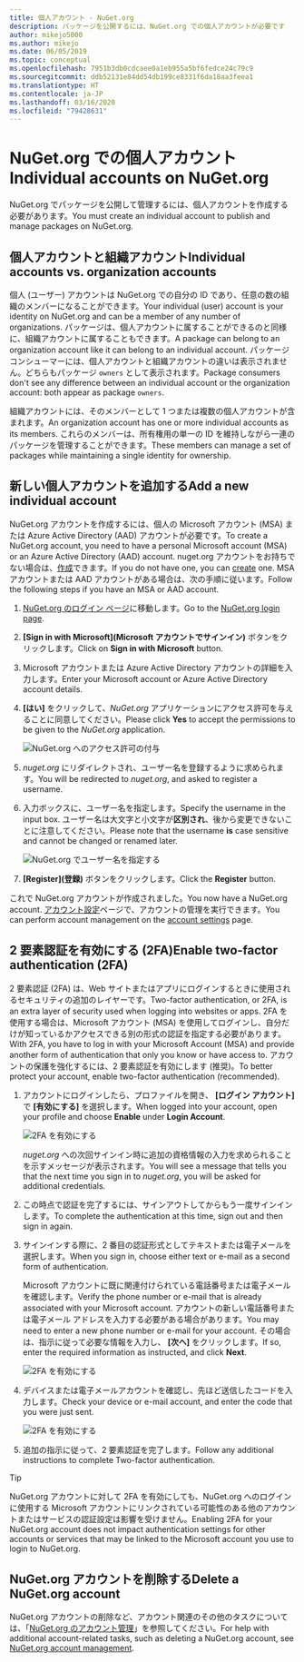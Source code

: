 ```yaml
---
title: 個人アカウント - NuGet.org
description: パッケージを公開するには、NuGet.org での個人アカウントが必要です
author: mikejo5000
ms.author: mikejo
ms.date: 06/05/2019
ms.topic: conceptual
ms.openlocfilehash: 7951b3db0cdcaee0a1eb955a5bf6fedce24c79c9
ms.sourcegitcommit: ddb52131e84dd54db199ce8331f6da18aa3feea1
ms.translationtype: HT
ms.contentlocale: ja-JP
ms.lasthandoff: 03/16/2020
ms.locfileid: "79428631"
---
```

# <a name="individual-accounts-on-nugetorg"></a><span data-ttu-id="84418-103">NuGet.org での個人アカウント</span><span class="sxs-lookup"><span data-stu-id="84418-103">Individual accounts on NuGet.org</span></span>

<span data-ttu-id="84418-104">NuGet.org でパッケージを公開して管理するには、個人アカウントを作成する必要があります。</span><span class="sxs-lookup"><span data-stu-id="84418-104">You must create an individual account to publish and manage packages on NuGet.org.</span></span>

## <a name="individual-accounts-vs-organization-accounts"></a><span data-ttu-id="84418-105">個人アカウントと組織アカウント</span><span class="sxs-lookup"><span data-stu-id="84418-105">Individual accounts vs. organization accounts</span></span>

<span data-ttu-id="84418-106">個人 (ユーザー) アカウントは NuGet.org での自分の ID であり、任意の数の組織のメンバーになることができます。</span><span class="sxs-lookup"><span data-stu-id="84418-106">Your individual (user) account is your identity on NuGet.org and can be a member of any number of organizations.</span></span> <span data-ttu-id="84418-107">パッケージは、個人アカウントに属することができるのと同様に、組織アカウントに属することもできます。</span><span class="sxs-lookup"><span data-stu-id="84418-107">A package can belong to an organization account like it can belong to an individual account.</span></span> <span data-ttu-id="84418-108">パッケージ コンシューマーには、個人アカウントと組織アカウントの違いは表示されません。どちらもパッケージ `owners` として表示されます。</span><span class="sxs-lookup"><span data-stu-id="84418-108">Package consumers don't see any difference between an individual account or the organization account: both appear as package `owners`.</span></span>

<span data-ttu-id="84418-109">組織アカウントには、そのメンバーとして 1 つまたは複数の個人アカウントが含まれます。</span><span class="sxs-lookup"><span data-stu-id="84418-109">An organization account has one or more individual accounts as its members.</span></span> <span data-ttu-id="84418-110">これらのメンバーは、所有権用の単一の ID を維持しながら一連のパッケージを管理することができます。</span><span class="sxs-lookup"><span data-stu-id="84418-110">These members can manage a set of packages while maintaining a single identity for ownership.</span></span>

## <a name="add-a-new-individual-account"></a><span data-ttu-id="84418-111">新しい個人アカウントを追加する</span><span class="sxs-lookup"><span data-stu-id="84418-111">Add a new individual account</span></span>

<span data-ttu-id="84418-112">NuGet.org アカウントを作成するには、個人の Microsoft アカウント (MSA) または Azure Active Directory (AAD) アカウントが必要です。</span><span class="sxs-lookup"><span data-stu-id="84418-112">To create a NuGet.org account, you need to have a personal Microsoft account (MSA) or an Azure Active Directory (AAD) account.</span></span> <span data-ttu-id="84418-113">nuget.org アカウントをお持ちでない場合は、[作成](https://signup.live.com)できます。</span><span class="sxs-lookup"><span data-stu-id="84418-113">If you do not have one, you can [create](https://signup.live.com) one.</span></span> <span data-ttu-id="84418-114">MSA アカウントまたは AAD アカウントがある場合は、次の手順に従います。</span><span class="sxs-lookup"><span data-stu-id="84418-114">Follow the following steps if you have an MSA or AAD account.</span></span>

1. <span data-ttu-id="84418-115">[NuGet.org のログイン ページ](https://www.nuget.org/users/account/LogOn)に移動します。</span><span class="sxs-lookup"><span data-stu-id="84418-115">Go to the [NuGet.org login page](https://www.nuget.org/users/account/LogOn).</span></span>

1. <span data-ttu-id="84418-116">**[Sign in with Microsoft]\(Microsoft アカウントでサインイン\)** ボタンをクリックします。</span><span class="sxs-lookup"><span data-stu-id="84418-116">Click on **Sign in with Microsoft** button.</span></span>

1. <span data-ttu-id="84418-117">Microsoft アカウントまたは Azure Active Directory アカウントの詳細を入力します。</span><span class="sxs-lookup"><span data-stu-id="84418-117">Enter your Microsoft account or Azure Active Directory account details.</span></span>

1. <span data-ttu-id="84418-118">**[はい]** をクリックして、*NuGet.org* アプリケーションにアクセス許可を与えることに同意してください。</span><span class="sxs-lookup"><span data-stu-id="84418-118">Please click **Yes** to accept the permissions to be given to the *NuGet.org* application.</span></span>

   ![NuGet.org へのアクセス許可の付与](media/nuget-org-permissions.png)

1. <span data-ttu-id="84418-120">*nuget.org* にリダイレクトされ、ユーザー名を登録するように求められます。</span><span class="sxs-lookup"><span data-stu-id="84418-120">You will be redirected to *nuget.org*, and asked to register a username.</span></span>

1. <span data-ttu-id="84418-121">入力ボックスに、ユーザー名を指定します。</span><span class="sxs-lookup"><span data-stu-id="84418-121">Specify the username in the input box.</span></span> <span data-ttu-id="84418-122">ユーザー名は大文字と小文字が**区別され**、後から変更できないことに注意してください。</span><span class="sxs-lookup"><span data-stu-id="84418-122">Please note that the username **is** case sensitive and cannot be changed or renamed later.</span></span>

   ![NuGet.org でユーザー名を指定する](media/nuget-org-register.png) 

1. <span data-ttu-id="84418-124">**[Register]\(登録\)** ボタンをクリックします。</span><span class="sxs-lookup"><span data-stu-id="84418-124">Click the **Register** button.</span></span>

<span data-ttu-id="84418-125">これで NuGet.org アカウントが作成されました。</span><span class="sxs-lookup"><span data-stu-id="84418-125">You now have a NuGet.org account.</span></span> <span data-ttu-id="84418-126">[アカウント設定](https://www.nuget.org/account)ページで、アカウントの管理を実行できます。</span><span class="sxs-lookup"><span data-stu-id="84418-126">You can perform account management on the [account settings](https://www.nuget.org/account) page.</span></span>

## <a name="enable-two-factor-authentication-2fa"></a><span data-ttu-id="84418-127">2 要素認証を有効にする (2FA)</span><span class="sxs-lookup"><span data-stu-id="84418-127">Enable two-factor authentication (2FA)</span></span>

<span data-ttu-id="84418-128">2 要素認証 (2FA) は、Web サイトまたはアプリにログインするときに使用されるセキュリティの追加のレイヤーです。</span><span class="sxs-lookup"><span data-stu-id="84418-128">Two-factor authentication, or 2FA, is an extra layer of security used when logging into websites or apps.</span></span> <span data-ttu-id="84418-129">2FA を使用する場合は、Microsoft アカウント (MSA) を使用してログインし、自分だけが知っているかアクセスできる別の形式の認証を指定する必要があります。</span><span class="sxs-lookup"><span data-stu-id="84418-129">With 2FA, you have to log in with your Microsoft Account (MSA) and provide another form of authentication that only you know or have access to.</span></span> <span data-ttu-id="84418-130">アカウントの保護を強化するには、2 要素認証を有効にします (推奨)。</span><span class="sxs-lookup"><span data-stu-id="84418-130">To better protect your account, enable two-factor authentication (recommended).</span></span>

1. <span data-ttu-id="84418-131">アカウントにログインしたら、プロファイルを開き、 **[ログイン アカウント]** で **[有効にする]** を選択します。</span><span class="sxs-lookup"><span data-stu-id="84418-131">When logged into your account, open your profile and choose **Enable** under **Login Account**.</span></span>

   ![2FA を有効にする](media/nuget-org-register-2fa.png)

   <span data-ttu-id="84418-133">*nuget.org* への次回サインイン時に追加の資格情報の入力を求められることを示すメッセージが表示されます。</span><span class="sxs-lookup"><span data-stu-id="84418-133">You will see a message that tells you that the next time you sign in to *nuget.org*, you will be asked for additional credentials.</span></span>

2. <span data-ttu-id="84418-134">この時点で認証を完了するには、サインアウトしてからもう一度サインインします。</span><span class="sxs-lookup"><span data-stu-id="84418-134">To complete the authentication at this time, sign out and then sign in again.</span></span>

3. <span data-ttu-id="84418-135">サインインする際に、2 番目の認証形式としてテキストまたは電子メールを選択します。</span><span class="sxs-lookup"><span data-stu-id="84418-135">When you sign in, choose either text or e-mail as a second form of authentication.</span></span>

   <span data-ttu-id="84418-136">Microsoft アカウントに既に関連付けられている電話番号または電子メールを確認します。</span><span class="sxs-lookup"><span data-stu-id="84418-136">Verify the phone number or e-mail that is already associated with your Microsoft account.</span></span> <span data-ttu-id="84418-137">アカウントの新しい電話番号または電子メール アドレスを入力する必要がある場合があります。</span><span class="sxs-lookup"><span data-stu-id="84418-137">You may need to enter a new phone number or e-mail for your account.</span></span> <span data-ttu-id="84418-138">その場合は、指示に従って必要な情報を入力し、 **[次へ]** をクリックします。</span><span class="sxs-lookup"><span data-stu-id="84418-138">If so, enter the required information as instructed, and click **Next**.</span></span>

   ![2FA を有効にする](media/nuget-org-sign-in-2fa.png)

4. <span data-ttu-id="84418-140">デバイスまたは電子メールアカウントを確認し、先ほど送信したコードを入力します。</span><span class="sxs-lookup"><span data-stu-id="84418-140">Check your device or e-mail account, and enter the code that you were just sent.</span></span>

   ![2FA を有効にする](media/nuget-org-enter-code-2fa.png)

5. <span data-ttu-id="84418-142">追加の指示に従って、2 要素認証を完了します。</span><span class="sxs-lookup"><span data-stu-id="84418-142">Follow any additional instructions to complete Two-factor authentication.</span></span>

> [!Tip]
> <span data-ttu-id="84418-143">NuGet.org アカウントに対して 2FA を有効にしても、NuGet.org へのログインに使用する Microsoft アカウントにリンクされている可能性のある他のアカウントまたはサービスの認証設定は影響を受けません。</span><span class="sxs-lookup"><span data-stu-id="84418-143">Enabling 2FA for your NuGet.org account does not impact authentication settings for other accounts or services that may be linked to the Microsoft account you use to login to NuGet.org.</span></span>

## <a name="delete-a-nugetorg-account"></a><span data-ttu-id="84418-144">NuGet.org アカウントを削除する</span><span class="sxs-lookup"><span data-stu-id="84418-144">Delete a NuGet.org account</span></span>

<span data-ttu-id="84418-145">NuGet.org アカウントの削除など、アカウント関連のその他のタスクについては、「[NuGet.org のアカウント管理](nuget-org-faq.md#nugetorg-account-management)」を参照してください。</span><span class="sxs-lookup"><span data-stu-id="84418-145">For help with additional account-related tasks, such as deleting a NuGet.org account, see [NuGet.org account management](nuget-org-faq.md#nugetorg-account-management).</span></span>

